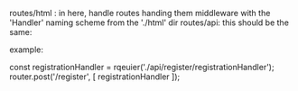 routes/html : in here, handle routes handing them middleware with the 'Handler' naming scheme from the './html' dir
routes/api: this should be the same:

example:


const registrationHandler = rqeuier('./api/register/registrationHandler');
router.post('/register', [
    registrationHandler
]);